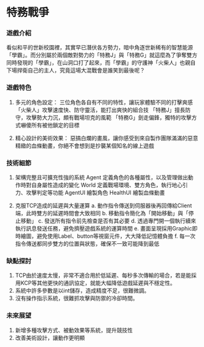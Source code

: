 # 特務戰爭

### 遊戲介紹

看似和平的世新校園裡，其實早已潛伏各方勢力，暗中角逐世新稀有的智慧能源「學霸」。而分別屬於兩個敵對勢力的「特務J」與「特務G」就這麼為了爭奪雙方同時發現的「學霸」，在山洞口打了起來，而「學霸」的守護神「火柴人」也親自下場捍衛自己的主人，究竟這場大混戰會是誰笑到最後呢？

### 遊戲特色
1. 多元的角色設定：
三位角色各自有不同的特性，讓玩家體驗不同的打擊爽感
「火柴人」攻擊速度快、防守靈活，能打出爽快的組合技
「特務J」擅長防守，攻擊勢大力沉，頗有戰場坦克的風範
「特務G」劍走偏鋒，獨特的攻擊方式嚇傻所有被他鎖定的目標

2. 精心設計的美術效果：
惡搞白爛的畫風，讓你感受到來自製作團隊滿滿的惡意
精緻的血條動畫，你絕不會想到是抄襲某個知名的線上遊戲

### 技術細節
1. 架構完整且可擴充性強的系統
Agent	定義角色的各種屬性，以及管理做出動作時對自身屬性造成的變化
World	定義戰場環境、雙方角色，執行地心引力、攻擊判定等功能
AgentUI	繪製角色
HealthUI	繪製血條動畫

2. 克服TCP造成的延遲與大量運算
  a. 動作指令傳送到伺服器後再回傳給Client端，此時雙方的延遲時間會大致相同
  b. 移動指令簡化為「開始移動」與「停止移動」
  c. 發送所有指令前先檢查是否有其必要
  d. 透過專門開一個執行續來執行訊息發送任務，避免擠壓遊戲系統的運算時間
  e. 畫面呈現採用Graphic即時繪圖，避免使用Label、button等視窗元件，大大降低記憶體負擔
  f. 每一次指令傳送都同步雙方的位置與狀態，確保不一致可能降到最低

### 缺點探討
1.	TCP由於速度太慢，非常不適合用於低延遲、每秒多次傳輸的場合，若是能採用KCP等其他更快的通訊協定，就能大幅降低遊戲延遲與不穩定性。
2.	系統中許多參數是以int儲存，造成精度不足，很難微調。
3.	沒有操作指示系統，很難抓攻擊與防禦的冷卻時間。

### 未來展望
1.	新增多種攻擊方式、被動效果等系統，提升競技性
2.	改善美術設計，讓動作更明顯
